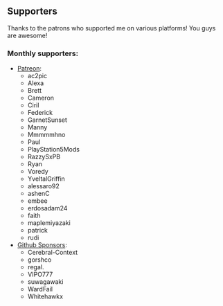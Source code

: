 ## Supporters

Thanks to the patrons who supported me on various platforms! You guys are awesome!

### Monthly supporters:
- [Patreon](https://www.patreon.com/illusion0001):
  - ac2pic
  - Alexa
  - Brett
  - Cameron
  - Ciril
  - Federick
  - GarnetSunset
  - Manny
  - Mmmmmhno
  - Paul
  - PlayStation5Mods
  - RazzySxPB
  - Ryan
  - Voredy
  - YveltalGriffin
  - alessaro92
  - ashenC
  - embee
  - erdosadam24
  - faith
  - maplemiyazaki
  - patrick
  - rudi
- [Github Sponsors](https://github.com/sponsors/illusion0001):
  - Cerebral-Context
  - gorshco
  - regal.
  - VIPO777
  - suwagawaki
  - WardFail
  - Whitehawkx
